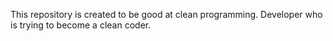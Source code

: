 This repository is created to be good at clean programming. Developer who is trying to become a clean coder.
